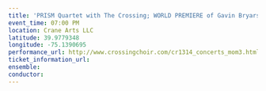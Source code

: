 ```yaml
---
title: 'PRISM Quartet with The Crossing; WORLD PREMIERE of Gavin Bryars' The Fifth Century'
event_time: 07:00 PM
location: Crane Arts LLC
latitude: 39.9779348
longitude: -75.1390695
performance_url: http://www.crossingchoir.com/cr1314_concerts_mom3.html
ticket_information_url: 
ensemble: 
conductor: 
---
```

